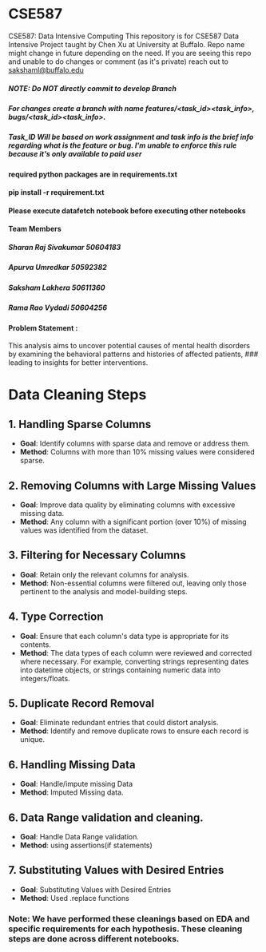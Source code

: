 # CSE587
CSE587: Data Intensive Computing
This repository is for CSE587 Data Intensive Project taught by Chen Xu at University at Buffalo.
Repo name might change in future depending on the need. 
If you are seeing this repo and unable to do changes or comment (as it's private) reach out to sakshaml@buffalo.edu

##### NOTE: Do NOT directly commit to develop Branch
##### For changes create a branch with name features/<task_id>_<task_info>, bugs/<task_id>_<task_info>. 
##### Task_ID Will be based on work assignment and task info is the brief info regarding what is the feature or bug. I'm unable to enforce this rule because it's only available to paid user

#### required python packages are in requirements.txt 
#### pip install -r requirement.txt
#### Please execute datafetch notebook before executing other notebooks

#### Team Members
##### Sharan Raj Sivakumar 50604183
##### Apurva Umredkar 50592382
##### Saksham Lakhera 50611360
##### Rama Rao Vydadi 50604256

#### Problem Statement :
This analysis aims to uncover potential causes of mental health disorders by examining the behavioral patterns and histories of affected patients, ### leading to insights for better interventions.

# Data Cleaning Steps
## 1. Handling Sparse Columns
- **Goal**: Identify columns with sparse data and remove or address them.
- **Method**: Columns with more than 10% missing values were considered sparse. 

## 2. Removing Columns with Large Missing Values
- **Goal**: Improve data quality by eliminating columns with excessive missing data.
- **Method**: Any column with a significant portion (over 10%) of missing values was identified from the dataset.

## 3. Filtering for Necessary Columns
- **Goal**: Retain only the relevant columns for analysis.
- **Method**: Non-essential columns were filtered out, leaving only those pertinent to the analysis and model-building steps.

## 4. Type Correction
- **Goal**: Ensure that each column's data type is appropriate for its contents.
- **Method**: The data types of each column were reviewed and corrected where necessary. For example, converting strings representing dates into datetime objects, or strings containing numeric data into integers/floats.

## 5. Duplicate Record Removal
- **Goal**: Eliminate redundant entries that could distort analysis.
- **Method**: Identify and remove duplicate rows to ensure each record is unique.


## 6. Handling Missing Data
- **Goal**: Handle/impute missing Data
- **Method**: Imputed Missing data.

## 6. Data Range validation and cleaning.
- **Goal**: Handle Data Range validation.
- **Method**: using assertions(if statements)

## 7. Substituting Values with Desired Entries
- **Goal**: Substituting Values with Desired Entries
- **Method**: Used .replace functions


### Note: We have performed these cleanings based on EDA and specific requirements for each hypothesis. These cleaning steps are done across different notebooks.  







